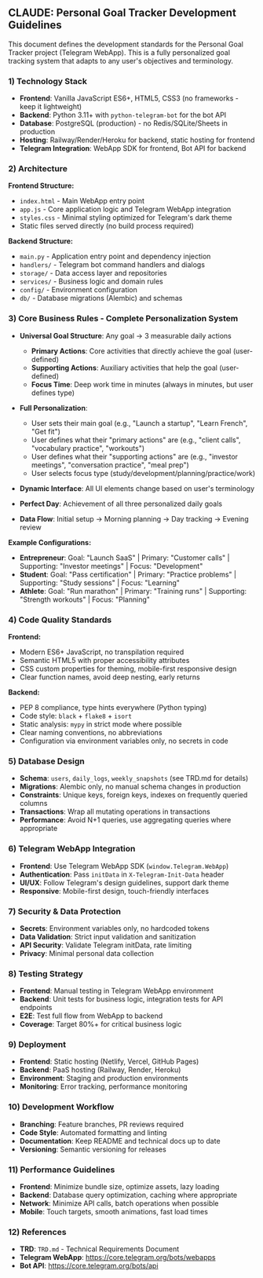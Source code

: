 ## CLAUDE: Personal Goal Tracker Development Guidelines

This document defines the development standards for the Personal Goal Tracker project (Telegram WebApp). This is a fully personalized goal tracking system that adapts to any user's objectives and terminology.

### 1) Technology Stack
- **Frontend**: Vanilla JavaScript ES6+, HTML5, CSS3 (no frameworks - keep it lightweight)
- **Backend**: Python 3.11+ with `python-telegram-bot` for the bot API
- **Database**: PostgreSQL (production) - no Redis/SQLite/Sheets in production
- **Hosting**: Railway/Render/Heroku for backend, static hosting for frontend
- **Telegram Integration**: WebApp SDK for frontend, Bot API for backend

### 2) Architecture
**Frontend Structure:**
- `index.html` - Main WebApp entry point
- `app.js` - Core application logic and Telegram WebApp integration
- `styles.css` - Minimal styling optimized for Telegram's dark theme
- Static files served directly (no build process required)

**Backend Structure:**
- `main.py` - Application entry point and dependency injection
- `handlers/` - Telegram bot command handlers and dialogs
- `storage/` - Data access layer and repositories
- `services/` - Business logic and domain rules
- `config/` - Environment configuration
- `db/` - Database migrations (Alembic) and schemas

### 3) Core Business Rules - Complete Personalization System
- **Universal Goal Structure**: Any goal → 3 measurable daily actions
  - **Primary Actions**: Core activities that directly achieve the goal (user-defined)
  - **Supporting Actions**: Auxiliary activities that help the goal (user-defined) 
  - **Focus Time**: Deep work time in minutes (always in minutes, but user defines type)

- **Full Personalization**: 
  - User sets their main goal (e.g., "Launch a startup", "Learn French", "Get fit")
  - User defines what their "primary actions" are (e.g., "client calls", "vocabulary practice", "workouts")
  - User defines what their "supporting actions" are (e.g., "investor meetings", "conversation practice", "meal prep")
  - User selects focus type (study/development/planning/practice/work)

- **Dynamic Interface**: All UI elements change based on user's terminology
- **Perfect Day**: Achievement of all three personalized daily goals
- **Data Flow**: Initial setup → Morning planning → Day tracking → Evening review

**Example Configurations:**
- **Entrepreneur**: Goal: "Launch SaaS" | Primary: "Customer calls" | Supporting: "Investor meetings" | Focus: "Development"
- **Student**: Goal: "Pass certification" | Primary: "Practice problems" | Supporting: "Study sessions" | Focus: "Learning"
- **Athlete**: Goal: "Run marathon" | Primary: "Training runs" | Supporting: "Strength workouts" | Focus: "Planning"

### 4) Code Quality Standards
**Frontend:**
- Modern ES6+ JavaScript, no transpilation required
- Semantic HTML5 with proper accessibility attributes
- CSS custom properties for theming, mobile-first responsive design
- Clear function names, avoid deep nesting, early returns

**Backend:**
- PEP 8 compliance, type hints everywhere (Python typing)
- Code style: `black` + `flake8` + `isort`
- Static analysis: `mypy` in strict mode where possible
- Clear naming conventions, no abbreviations
- Configuration via environment variables only, no secrets in code

### 5) Database Design
- **Schema**: `users`, `daily_logs`, `weekly_snapshots` (see TRD.md for details)
- **Migrations**: Alembic only, no manual schema changes in production
- **Constraints**: Unique keys, foreign keys, indexes on frequently queried columns
- **Transactions**: Wrap all mutating operations in transactions
- **Performance**: Avoid N+1 queries, use aggregating queries where appropriate

### 6) Telegram WebApp Integration
- **Frontend**: Use Telegram WebApp SDK (`window.Telegram.WebApp`)
- **Authentication**: Pass `initData` in `X-Telegram-Init-Data` header
- **UI/UX**: Follow Telegram's design guidelines, support dark theme
- **Responsive**: Mobile-first design, touch-friendly interfaces

### 7) Security & Data Protection
- **Secrets**: Environment variables only, no hardcoded tokens
- **Data Validation**: Strict input validation and sanitization
- **API Security**: Validate Telegram initData, rate limiting
- **Privacy**: Minimal personal data collection

### 8) Testing Strategy
- **Frontend**: Manual testing in Telegram WebApp environment
- **Backend**: Unit tests for business logic, integration tests for API endpoints
- **E2E**: Test full flow from WebApp to backend
- **Coverage**: Target 80%+ for critical business logic

### 9) Deployment
- **Frontend**: Static hosting (Netlify, Vercel, GitHub Pages)
- **Backend**: PaaS hosting (Railway, Render, Heroku)
- **Environment**: Staging and production environments
- **Monitoring**: Error tracking, performance monitoring

### 10) Development Workflow
- **Branching**: Feature branches, PR reviews required
- **Code Style**: Automated formatting and linting
- **Documentation**: Keep README and technical docs up to date
- **Versioning**: Semantic versioning for releases

### 11) Performance Guidelines
- **Frontend**: Minimize bundle size, optimize assets, lazy loading
- **Backend**: Database query optimization, caching where appropriate
- **Network**: Minimize API calls, batch operations when possible
- **Mobile**: Touch targets, smooth animations, fast load times

### 12) References
- **TRD**: `TRD.md` - Technical Requirements Document
- **Telegram WebApp**: https://core.telegram.org/bots/webapps
- **Bot API**: https://core.telegram.org/bots/api


